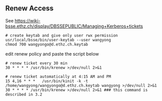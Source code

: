 ## Renew Access

See https://wiki-bsse.ethz.ch/display/DBSSEPUBLIC/Managing+Kerberos+tickets

```
# create keytab and give only user rwx permission
usr/local/bsse/bin/user-keytab --user wangyong
chmod 700 wangyongo@d.ethz.ch.keytab
```

edit renew policy and paste the script below

```
# renew ticket every 30 min
30 * * * * /usr/bin/krenew >/dev/null 2>&1

# renew ticket automatically at 4:15 AM and PM
15 4,16 * * *   /usr/bin/kinit -k -t /home/wangyong/wangyongo@d.ethz.ch.keytab wangyong >/dev/null 2>&1
30 * * * * /usr/bin/krenew >/dev/null 2>&1 ### this command is described in 3.2
```

